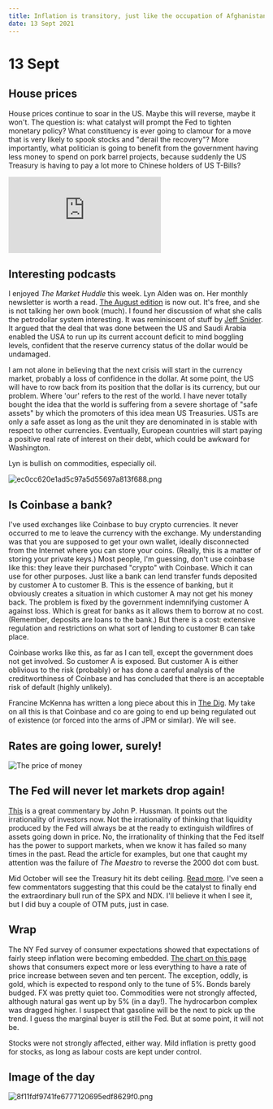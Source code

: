 ```yaml
---
title: Inflation is transitory, just like the occupation of Afghanistan was transitory?
date: 13 Sept 2021
---
```


# 13 Sept 

## House prices

House prices continue to soar in the US.
Maybe this will reverse, maybe it won't.
The question is: what catalyst will prompt the Fed to tighten monetary policy? 
What constituency is ever going to clamour for a move that is very likely to spook stocks and "derail the recovery"?
More importantly, what politician is going to benefit from the government having less money to spend on pork barrel projects, because suddenly the US Treasury is having to pay a lot more to Chinese holders of US T-Bills?

<div class="embed-container"><iframe src="https://fred.stlouisfed.org/graph/graph-landing.php?g=GKQi&width=670&height=475" scrolling="no" frameborder="0" style="overflow:hidden;" allowTransparency="true" loading="lazy"></iframe></div><script src="https://fred.stlouisfed.org/graph/js/embed.js" type="text/javascript"></script>

## Interesting podcasts

I enjoyed _The Market Huddle_ this week. 
Lyn Alden was on. Her monthly newsletter is worth a read. [The August edition](https://www.lynalden.com/august-2021-newsletter/) is now out.
It's free, and she is not talking her own book (much).
I found her discussion of what she calls the petrodollar system interesting.
It was reminiscent of stuff by [Jeff Snider](https://alhambrapartners.com/author/jsnider/).
It argued that the deal that was done between the US and Saudi Arabia enabled the USA to run up its current account deficit to mind boggling levels, confident that the reserve currency status of the dollar would be undamaged.

I am not alone in believing that the next crisis will start in the currency market, probably a loss of confidence in the dollar.
At some point, the US will have to row back from its position that the dollar is its currency, but our problem. Where 'our' refers to the rest of the world.
I have never totally bought the idea that the world is suffering from a severe shortage of "safe assets" by which the promoters of this idea mean US Treasuries.
USTs are only a safe asset as long as the unit they are denominated in is stable with respect to other currencies.
Eventually, European countries will start paying a positive real rate of interest on their debt, which could be awkward for Washington.

Lyn is bullish on commodities, especially oil.

![ec0cc620e1ad5c97a5d55697a813f688.png]({attach}ec0cc620e1ad5c97a5d55697a813f688.png)

## Is Coinbase a bank?

I've used exchanges like Coinbase to buy crypto currencies.
It never occurred to me to leave the currency with the exchange. 
My understanding was that you are supposed to get your own wallet, ideally disconnected from the Internet where you can store your coins.
(Really, this is a matter of storing your private keys.)
Most people, I'm guessing, don't use coinbase like this: they leave their purchased "crypto" with Coinbase.
Which it can use for other purposes. Just like a bank can lend transfer funds deposited by customer A to customer B.
This is the essence of banking, but it obviously creates a situation in which customer A may not get his money back.
The problem is fixed by the government indemnifying customer A against loss. 
Which is great for banks as it allows them to borrow at no cost. (Remember, deposits are loans to the bank.)
But there is a cost: extensive regulation and restrictions on what sort of lending to customer B can take place.

Coinbase works like this, as far as I can tell, except the government does not get involved. So customer A is exposed.
But customer A is either oblivious to the risk (probably) or has done a careful analysis of the creditworthiness of Coinbase and has concluded that there is an acceptable risk of default (highly unlikely).

Francine McKenna has written a long piece about this in [The Dig](https://thedig.substack.com/p/to-be-regulated-or-not-to-be-regulated).
My take on all this is that Coinbase and co are going to end up being regulated out of existence (or forced into the arms of JPM or similar).
We will see.

## Rates are going lower, surely!

![The price of money](https://blog.evergree​​ngavekal.com/wp-content/uploads/2021/09/Price-of-Money.png)

## The Fed will never let markets drop again!

[This](https://www.hussmanfunds.com/comment/mc210912/) is a great commentary by John P. Hussman.
It points out the irrationality of investors now. 
Not the irrationality of thinking that liquidity produced by the Fed will always be at the ready to extinguish wildfires of assets going down in price.
No, the irrationality of thinking that the Fed itself has the power to support markets, when we know it has failed so many times in the past.
Read the article for examples, but one that caught my attention was the failure of _The Maestro_ to reverse the 2000 dot com bust.

Mid October will see the Treasury hit its debt ceiling. [Read more](https://www.ft.com/content/5fb0614d-ea49-48c6-a6fb-0f7a23dfa2ae).
I've seen a few commentators suggesting that this could be the catalyst to finally end the extraordinary bull run of the SPX and NDX.
I'll believe it when I see it, but I did buy a couple of OTM puts, just in case.

## Wrap

The NY Fed survey of consumer expectations showed that expectations of fairly steep inflation were becoming embedded.
[The chart on this page](https://www.newyorkfed.org/microeconomics/sce#/commodexp-1) shows that consumers expect more or less everything to have a rate of price increase between seven and ten percent.
The exception, oddly, is gold, which is expected to respond only to the tune of 5%.
Bonds barely budged. FX was pretty quiet too. Commodities were not strongly affected, although natural gas went up by 5% (in a day!). The hydrocarbon complex was dragged higher. I suspect that gasoline will be the next to pick up the trend.
I guess the marginal buyer is still the Fed. 
But at some point, it will not be. 

Stocks were not strongly affected, either way. Mild inflation is pretty good for stocks, as long as labour costs are kept under control.

## Image of the day

![8f11fdf9741fe6777120695edf8629f0.png]({attach}8f11fdf9741fe6777120695edf8629f0.png)
